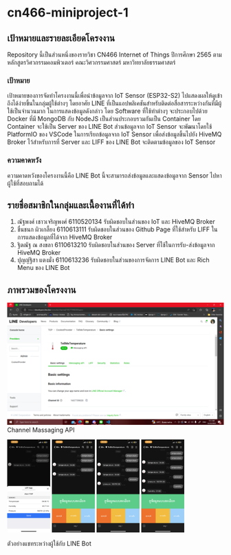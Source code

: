 # cn466-miniproject-1

## เป้าหมายและรายละเอียดโครงงาน

Repository นี้เป็นส่วนหนึ่งของรายวิชา CN466 Internet of Things ปีการศึกษา 2565 ตามหลักสูตรวิศวกรรมคอมพิวเตอร์ คณะวิศวกรรมศาสตร์ มหาวิทยาลัยธรรมศาสตร์

### เป้าหมาย

เป้าหมายของการจัดทำโครงงานนี้เพื่อนำข้อมูลจาก IoT Sensor (ESP32-S2) ไปแสดงผลให้ดูเข้าถึงได้ง่ายขึ้นในกลุ่มผู้ใช้ต่างๆ โดยอาศัย LINE ที่เป็นแอปพลิเคชันสำหรับติดต่อสื่อสารระหว่างกันที่มีผู้ใช้เป็นจำนวนมาก ในการแสดงข้อมูลดังกล่าว โดย Software ที่ใช้ทำต่างๆ จะประกอบไปด้วย Docker ที่มี MongoDB กับ NodeJS เป็นส่วนประกอบรวมกันเป็น Container โดย Container จะใช้เป็น Server ของ LINE Bot ส่วนข้อมูลจาก IoT Sensor จะพัฒนาโดยใช้ PlatformIO ของ VSCode ในการเรียกข้อมูลจาก IoT Sensor เพื่อส่งข้อมูลขึ้นไปยัง HiveMQ Broker ไว้สำหรับการที่ Server และ LIFF ของ LINE Bot จะติดตามข้อมูลของ IoT Sensor 

### ความคาดหวัง

ความคาดหวังของโครงงานนี้คือ LINE Bot นี้จะสามารถส่งข้อมูลและแสดงข้อมูลจาก Sensor ไปหาผู้ใช้ที่สอบถามได้

## รายชื่อสมาชิกในกลุ่มและเนื้องานที่ได้ทำ

1. ณัฐพงศ์ เชาวเจริญพงศ์ 6110520134 รับผิดชอบในส่วนของ IoT และ HiveMQ Broker
2. ชื่นชนก ผิวเกลี้ยง 6110613111 รับผิดชอบในส่วนของ Github Page ที่ใช้สำหรับ LIFF ในการแสดงข้อมูลที่ได้จาก HiveMQ Broker
3. ฐิตณัฐ ณ สงขลา 6110613210 รับผิดชอบในส่วนของ Server ที่ใช้ในการรับ-ส่งข้อมูลจาก HiveMQ Broker
4. ปุญญ์ฐิสา แตงมั่ง 6110613236 รับผิดชอบในส่วนของการจัดการ LINE Bot และ Rich Menu ของ LINE Bot

## ภาพรวมของโครงงาน

![Channel Massaging API](/Example/image.png)
Channel Massaging API

<p float="left">
  <img src="/Example/1.png" width="100" />
  <img src="/Example/2.png" width="100" /> 
  <img src="/Example/3.png" width="100" />
  <img src="/Example/4.png" width="100" />
</p>
ตัวอย่างแชทระหว่างผู้ใช้กับ LINE Bot
